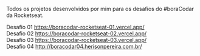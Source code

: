 Todos os projetos desenvolvidos por mim para os desafios do #boraCodar da Rocketseat.

Desafio 01 https://boracodar-rocketseat-01.vercel.app/ <br>
Desafio 02 https://boracodar-rocketseat-02.vercel.app/ <br>
Desafio 03 https://boracodar-rocketseat-03.vercel.app/ <br>
Desafio 04 http://boracodar04.herisonpereira.com.br/ <br>
